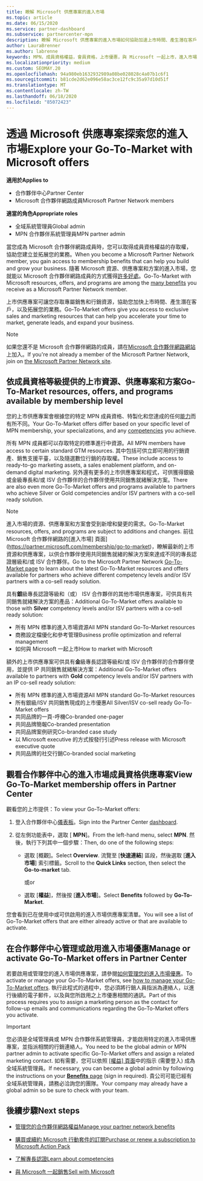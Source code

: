 ```yaml
---
title: 瞭解 Microsoft 供應專案的進入市場
ms.topic: article
ms.date: 06/15/2020
ms.service: partner-dashboard
ms.subservice: partnercenter-mpn
description: 瞭解 Microsoft 供應專案的進入市場如何協助加速上市時間、產生潛在客戶，以及拓展您的業務。
author: LauraBrenner
ms.author: labrenne
keywords: MPN，成員資格權益，會員資格，上市優惠，與 Microsoft 一起上市，進入市場，金級成員資格，銀級成員資格
ms.localizationpriority: medium
ms.custom: SEOMAY.20
ms.openlocfilehash: 94a980eb1632932989a08be028028c4a07b1c6f1
ms.sourcegitcommit: b81cde2d62e096e58ac3ce12fc9c35a97d10d51f
ms.translationtype: MT
ms.contentlocale: zh-TW
ms.lasthandoff: 06/18/2020
ms.locfileid: "85072423"
---
```

# <a name="explore-your-go-to-market-with-microsoft-offers"></a><span data-ttu-id="6865e-104">透過 Microsoft 供應專案探索您的進入市場</span><span class="sxs-lookup"><span data-stu-id="6865e-104">Explore your Go-To-Market with Microsoft offers</span></span>

<span data-ttu-id="6865e-105">**適用於**</span><span class="sxs-lookup"><span data-stu-id="6865e-105">**Applies to**</span></span>

- <span data-ttu-id="6865e-106">合作夥伴中心</span><span class="sxs-lookup"><span data-stu-id="6865e-106">Partner Center</span></span>
- <span data-ttu-id="6865e-107">Microsoft 合作夥伴網路成員</span><span class="sxs-lookup"><span data-stu-id="6865e-107">Microsoft Partner Network members</span></span>

<span data-ttu-id="6865e-108">**適當的角色**</span><span class="sxs-lookup"><span data-stu-id="6865e-108">**Appropriate roles**</span></span>

- <span data-ttu-id="6865e-109">全域系統管理員</span><span class="sxs-lookup"><span data-stu-id="6865e-109">Global admin</span></span>
- <span data-ttu-id="6865e-110">MPN 合作夥伴系統管理員</span><span class="sxs-lookup"><span data-stu-id="6865e-110">MPN partner admin</span></span>

<span data-ttu-id="6865e-111">當您成為 Microsoft 合作夥伴網路成員時，您可以取得成員資格權益的存取權，協助您建立並拓展您的業務。</span><span class="sxs-lookup"><span data-stu-id="6865e-111">When you become a Microsoft Partner Network member, you gain access to membership benefits that can help you build and grow your business.</span></span> <span data-ttu-id="6865e-112">隨著 Microsoft 資源、供應專案和方案的進入市場，您就能以 Microsoft 合作夥伴網路成員的方式獲得[許多好處](https://partner.microsoft.com/manage-your-partner-network-benefits)。</span><span class="sxs-lookup"><span data-stu-id="6865e-112">Go-To-Market with Microsoft resources, offers, and programs are among the [many benefits](https://partner.microsoft.com/manage-your-partner-network-benefits) you receive as a Microsoft Partner Network member.</span></span>

<span data-ttu-id="6865e-113">上市供應專案可讓您存取專屬銷售和行銷資源，協助您加快上市時間、產生潛在客戶，以及拓展您的業務。</span><span class="sxs-lookup"><span data-stu-id="6865e-113">Go-To-Market offers give you access to exclusive sales and marketing resources that can help you accelerate your time to market, generate leads, and expand your business.</span></span>

>[!NOTE]
><span data-ttu-id="6865e-114">如果您還不是 Microsoft 合作夥伴網路的成員，請在[Microsoft 合作夥伴網路網站](https://partner.microsoft.com/membership)上加入。</span><span class="sxs-lookup"><span data-stu-id="6865e-114">If you're not already a member of the Microsoft Partner Network, join on [the Microsoft Partner Network site](https://partner.microsoft.com/membership).</span></span>

## <a name="go-to-market-resources-offers-and-programs-available-by-membership-level"></a><span data-ttu-id="6865e-115">依成員資格等級提供的上市資源、供應專案和方案</span><span class="sxs-lookup"><span data-stu-id="6865e-115">Go-To-Market resources, offers, and programs available by membership level</span></span>

<span data-ttu-id="6865e-116">您的上市供應專案會根據您的特定 MPN 成員資格、特製化和您達成的任何[能力](learn-about-competencies.md)而有所不同。</span><span class="sxs-lookup"><span data-stu-id="6865e-116">Your Go-To-Market offers differ based on your specific level of MPN membership, your specializations, and any [competencies](learn-about-competencies.md) you achieve.</span></span>

<span data-ttu-id="6865e-117">所有 MPN 成員都可以存取特定的標準進行中資源。</span><span class="sxs-lookup"><span data-stu-id="6865e-117">All MPN members have access to certain standard GTM resources.</span></span> <span data-ttu-id="6865e-118">其中包括可供立即可用的行銷資產、銷售支援平臺，以及隨選數位行銷的存取權。</span><span class="sxs-lookup"><span data-stu-id="6865e-118">These include access to ready-to-go marketing assets, a sales enablement platform, and on-demand digital marketing.</span></span> <span data-ttu-id="6865e-119">另外還有更多的上市供應專案和程式，可供獲得銀級或金級專長和/或 ISV 合作夥伴的合作夥伴使用共同銷售就緒解決方案。</span><span class="sxs-lookup"><span data-stu-id="6865e-119">There are also even more Go-To-Market offers and programs available to partners who achieve Silver or Gold competencies and/or ISV partners with a co-sell ready solution.</span></span>

>[!NOTE]
><span data-ttu-id="6865e-120">進入市場的資源、供應專案和方案會受到新增和變更的需求。</span><span class="sxs-lookup"><span data-stu-id="6865e-120">Go-To-Market resources, offers, and programs are subject to additions and changes.</span></span> <span data-ttu-id="6865e-121">前往 Microsoft 合作夥伴網路的[進入市場] 頁面](https://partner.microsoft.com/membership/go-to-market)，瞭解最新的上市資源和供應專案，以供合作夥伴使用共同銷售就緒的解決方案來達成不同的專長認證層級和/或 ISV 合作夥伴。</span><span class="sxs-lookup"><span data-stu-id="6865e-121">Go to the Microsoft Partner Network [Go-To-Market page](https://partner.microsoft.com/membership/go-to-market) to learn about the latest Go-To-Market resources and offers available for partners who achieve different competency levels and/or ISV partners with a co-sell ready solution.</span></span>

<span data-ttu-id="6865e-122">具有**銀**級專長認證等級和（或） ISV 合作夥伴的其他市場供應專案，可供具有共同銷售就緒解決方案的產品：</span><span class="sxs-lookup"><span data-stu-id="6865e-122">Additional Go-To-Market offers available to those with **Silver** competency levels and/or ISV partners with a co-sell ready solution:</span></span>

- <span data-ttu-id="6865e-123">所有 MPN 標準的進入市場資源</span><span class="sxs-lookup"><span data-stu-id="6865e-123">All MPN standard Go-To-Market resources</span></span>
- <span data-ttu-id="6865e-124">商務設定檔優化和參考管理</span><span class="sxs-lookup"><span data-stu-id="6865e-124">Business profile optimization and referral management</span></span>
- <span data-ttu-id="6865e-125">如何與 Microsoft 一起上市</span><span class="sxs-lookup"><span data-stu-id="6865e-125">How to market with Microsoft</span></span>

<span data-ttu-id="6865e-126">額外的上市供應專案可供具有**金**級專長認證等級和/或 ISV 合作夥伴的合作夥伴使用，並提供 IP 共同銷售就緒解決方案：</span><span class="sxs-lookup"><span data-stu-id="6865e-126">Additional Go-To-Market offers available to partners with **Gold** competency levels and/or ISV partners with an IP co-sell ready solution:</span></span>

- <span data-ttu-id="6865e-127">所有 MPN 標準的進入市場資源</span><span class="sxs-lookup"><span data-stu-id="6865e-127">All MPN standard Go-To-Market resources</span></span>
- <span data-ttu-id="6865e-128">所有銀級/ISV 共同銷售現成的上市優惠</span><span class="sxs-lookup"><span data-stu-id="6865e-128">All Silver/ISV co-sell ready Go-To-Market offers</span></span>
- <span data-ttu-id="6865e-129">共同品牌的一頁-呼機</span><span class="sxs-lookup"><span data-stu-id="6865e-129">Co-branded one-pager</span></span>
- <span data-ttu-id="6865e-130">共同品牌簡報</span><span class="sxs-lookup"><span data-stu-id="6865e-130">Co-branded presentation</span></span>
- <span data-ttu-id="6865e-131">共同品牌案例研究</span><span class="sxs-lookup"><span data-stu-id="6865e-131">Co-branded case study</span></span>
- <span data-ttu-id="6865e-132">以 Microsoft executive 的方式按發行引述</span><span class="sxs-lookup"><span data-stu-id="6865e-132">Press release with Microsoft executive quote</span></span>
- <span data-ttu-id="6865e-133">共同品牌的社交行銷</span><span class="sxs-lookup"><span data-stu-id="6865e-133">Co-branded social marketing</span></span>

## <a name="view-go-to-market-membership-offers-in-partner-center"></a><span data-ttu-id="6865e-134">觀看合作夥伴中心的進入市場成員資格供應專案</span><span class="sxs-lookup"><span data-stu-id="6865e-134">View Go-To-Market membership offers in Partner Center</span></span>

<span data-ttu-id="6865e-135">觀看您的上市提供：</span><span class="sxs-lookup"><span data-stu-id="6865e-135">To view your Go-To-Market offers:</span></span>

1. <span data-ttu-id="6865e-136">登入合作夥伴中心[儀表板](https://partner.microsoft.com/dashboard)。</span><span class="sxs-lookup"><span data-stu-id="6865e-136">Sign into the Partner Center [dashboard](https://partner.microsoft.com/dashboard).</span></span>

2. <span data-ttu-id="6865e-137">從左側功能表中，選取 [ **MPN**]。</span><span class="sxs-lookup"><span data-stu-id="6865e-137">From the left-hand menu, select **MPN**.</span></span> <span data-ttu-id="6865e-138">然後，執行下列其中一個步驟：</span><span class="sxs-lookup"><span data-stu-id="6865e-138">Then, do one of the following steps:</span></span>

   - <span data-ttu-id="6865e-139">選取 [概觀]。</span><span class="sxs-lookup"><span data-stu-id="6865e-139">Select **Overview**.</span></span> <span data-ttu-id="6865e-140">流覽至 [**快速連結**] 區段，然後選取 [**進入市場**] 索引標籤。</span><span class="sxs-lookup"><span data-stu-id="6865e-140">Scroll to the **Quick Links** section, then select the **Go-to-market** tab.</span></span>

     <span data-ttu-id="6865e-141">或</span><span class="sxs-lookup"><span data-stu-id="6865e-141">or</span></span>

   - <span data-ttu-id="6865e-142">選取 [**權益**]，然後按 [**進入市場**]。</span><span class="sxs-lookup"><span data-stu-id="6865e-142">Select **Benefits** followed by **Go-To-Market**.</span></span>

<span data-ttu-id="6865e-143">您會看到已在使用中或可供啟用的進入市場供應專案清單。</span><span class="sxs-lookup"><span data-stu-id="6865e-143">You will see a list of Go-To-Market offers that are either already active or that are available to activate.</span></span>

## <a name="manage-or-activate-go-to-market-offers-in-partner-center"></a><span data-ttu-id="6865e-144">在合作夥伴中心管理或啟用進入市場優惠</span><span class="sxs-lookup"><span data-stu-id="6865e-144">Manage or activate Go-To-Market offers in Partner Center</span></span>

<span data-ttu-id="6865e-145">若要啟用或管理您的進入市場供應專案，請參閱[如何管理您的進入市場優惠](manage-your-partner-network-benefits.md#manage-go-to-market-offers)。</span><span class="sxs-lookup"><span data-stu-id="6865e-145">To activate or manage your Go-To-Market offers, see [how to manage your Go-To-Market offers](manage-your-partner-network-benefits.md#manage-go-to-market-offers).</span></span> <span data-ttu-id="6865e-146">執行此程式的過程中，您必須將行銷人員指派為連絡人，以進行後續的電子郵件，以及與您所啟用之上市優惠相關的通訊。</span><span class="sxs-lookup"><span data-stu-id="6865e-146">Part of this process requires you to assign a marketing person as the contact for follow-up emails and communications regarding the Go-To-Market offers you activate.</span></span>

>[!IMPORTANT]
><span data-ttu-id="6865e-147">您必須是全域管理員或 MPN 合作夥伴系統管理員，才能啟用特定的進入市場供應專案，並指派相關的行銷連絡人。</span><span class="sxs-lookup"><span data-stu-id="6865e-147">You need to be the global admin or MPN partner admin to activate specific Go-To-Market offers and assign a related marketing contact.</span></span> <span data-ttu-id="6865e-148">如有需要，您可以依照 [[權益] 頁面](https://partnercenter.microsoft.com/pcv/partnership/benefits)中的指示 (需要登入) 成為全域系統管理員。</span><span class="sxs-lookup"><span data-stu-id="6865e-148">If necessary, you can become a global admin by following the instructions on your [**Benefits** page](https://partnercenter.microsoft.com/pcv/partnership/benefits) (sign in required).</span></span> <span data-ttu-id="6865e-149">貴公司可能已經有全域系統管理員，請務必洽詢您的團隊。</span><span class="sxs-lookup"><span data-stu-id="6865e-149">Your company may already have a global admin so be sure to check with your team.</span></span>

## <a name="next-steps"></a><span data-ttu-id="6865e-150">後續步驟</span><span class="sxs-lookup"><span data-stu-id="6865e-150">Next steps</span></span>

- [<span data-ttu-id="6865e-151">管理您的合作夥伴網路權益</span><span class="sxs-lookup"><span data-stu-id="6865e-151">Manage your partner network benefits</span></span>](manage-your-partner-network-benefits.md)

- [<span data-ttu-id="6865e-152">購買或續約 Microsoft 行動套件的訂閱</span><span class="sxs-lookup"><span data-stu-id="6865e-152">Purchase or renew a subscription to Microsoft Action Pack</span></span>](mpn-get-action-pack.md)

- [<span data-ttu-id="6865e-153">了解專長認證</span><span class="sxs-lookup"><span data-stu-id="6865e-153">Learn about competencies</span></span>](learn-about-competencies.md)

- [<span data-ttu-id="6865e-154">與 Microsoft 一起銷售</span><span class="sxs-lookup"><span data-stu-id="6865e-154">Sell with Microsoft</span></span>](https://partner.microsoft.com/membership/sell-with-microsoft)
